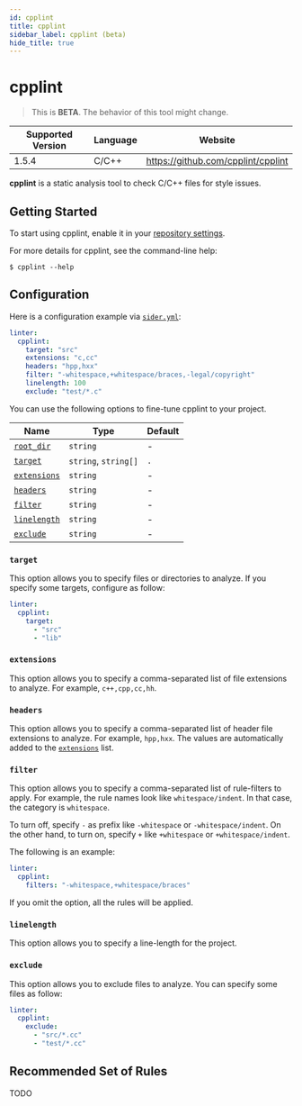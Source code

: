```yaml
---
id: cpplint
title: cpplint
sidebar_label: cpplint (beta)
hide_title: true
---
```


# cpplint

> This is **BETA**. The behavior of this tool might change.

| Supported Version | Language | Website                            |
| ----------------- | -------- | ---------------------------------- |
| 1.5.4             | C/C++    | https://github.com/cpplint/cpplint |

**cpplint** is a static analysis tool to check C/C++ files for style issues.

## Getting Started

To start using cpplint, enable it in your [repository settings](../../getting-started/repository-settings.md).

For more details for cpplint, see the command-line help:

```shell
$ cpplint --help
```

## Configuration

Here is a configuration example via [`sider.yml`](../../getting-started/custom-configuration.md):

```yaml
linter:
  cpplint:
    target: "src"
    extensions: "c,cc"
    headers: "hpp,hxx"
    filter: "-whitespace,+whitespace/braces,-legal/copyright"
    linelength: 100
    exclude: "test/*.c"
```

You can use the following options to fine-tune cpplint to your project.

| Name                                                                                  | Type                 | Default |
| ------------------------------------------------------------------------------------- | -------------------- | ------- |
| [`root_dir`](../../getting-started/custom-configuration.md#linteranalyzer_idroot_dir) | `string`             | -       |
| [`target`](#target)                                                                   | `string`, `string[]` | `.`     |
| [`extensions`](#extensions)                                                           | `string`             | -       |
| [`headers`](#headers)                                                                 | `string`             | -       |
| [`filter`](#filter)                                                                   | `string`             | -       |
| [`linelength`](#linelength)                                                           | `string`             | -       |
| [`exclude`](#exclude)                                                                 | `string`             | -       |

### `target`

This option allows you to specify files or directories to analyze. If you specify some targets, configure as follow:

```Yaml
linter:
  cpplint:
    target:
      - "src"
      - "lib"
```

### `extensions`

This option allows you to specify a comma-separated list of file extensions to analyze. For example, `c++,cpp,cc,hh`.

### `headers`

This option allows you to specify a comma-separated list of header file extensions to analyze. For example, `hpp,hxx`.
The values are automatically added to the [`extensions`](#extensions) list.

### `filter`

This option allows you to specify a comma-separated list of rule-filters to apply.
For example, the rule names look like `whitespace/indent`. In that case, the category is `whitespace`.

To turn off, specify `-` as prefix like `-whitespace` or `-whitespace/indent`.
On the other hand, to turn on, specify `+` like `+whitespace` or `+whitespace/indent`.

The following is an example:

```yaml
linter:
  cpplint:
    filters: "-whitespace,+whitespace/braces"
```

If you omit the option, all the rules will be applied.

### `linelength`

This option allows you to specify a line-length for the project.

### `exclude`

This option allows you to exclude files to analyze. You can specify some files as follow:

```yaml
linter:
  cpplint:
    exclude:
      - "src/*.cc"
      - "test/*.cc"
```

## Recommended Set of Rules

TODO
